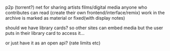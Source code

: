 p2p (torrent?) net for sharing artists films/digital media
anyone who contributes can read (create their own frontend/interface/remix)
work in the archive is marked as material or fixed(with display notes)


should we have library cards?
so other sites can embed media but the user puts in their library card to access it...

or just have it as an open api? (rate limits etc)


